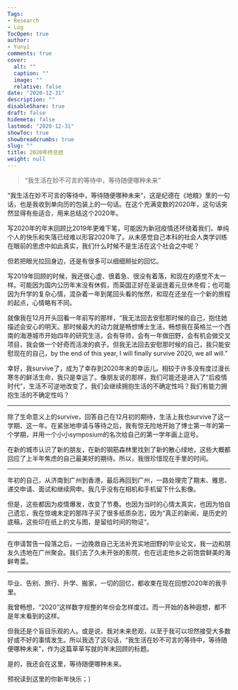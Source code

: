```yaml
---
Tags:
- Research
- Log
TocOpen: true
author:
- Yunyi
comments: true
cover:
  alt: ""
  caption: ""
  image: ""
  relative: false
date: "2020-12-31"
description: ""
disableShare: true
draft: false
hidemeta: false
lastmod: "2020-12-31"
showToc: true
showbreadcrumbs: true
slug: ""
title: 2020年终总结
weight: null
---
```



> “我生活在妙不可言的等待中，等待随便哪种未来”

“我生活在妙不可言的等待中，等待随便哪种未来“，这是纪德在《地粮》里的一句话，也是我收到单向历的包装上的一句话。在这个充满变数的2020年，这句话突然显得有些适合，用来总结这个2020年。

写2020年的年末回顾比2019年更难下笔，可能因为新冠疫情还环绕着我们，单纯个人的快乐和失落已经难以形容2020年了。从未感觉自己本科的社会人类学训练在眼前的思虑中如此真实，我们什么时候不是生活在这个社会之中呢？

但若把眼光拉回身边，还是有很多可以细细掰扯的回忆。

写2019年回顾的时候，我还很心虚、很着急、很没有着落，和现在的感觉不太一样。可能因为国内公历年末没有休假，而英国正好在圣诞连着元旦休冬假；也可能因为升学的复杂心情，混杂着一年到尾回头看的怅然，和现在还坐在一个新的旅程的起点，心情略有不同。

就像我在12月开头回看一年前写的那样，“我无法回去安慰那时候的自己，抱住她描述会安心的明天。那时候最大的动力就是畅想博士生活，畅想我在英格兰一个西南的海港城市开始四年的研究生活，会有导师，会有一年做田野，会有机会做交叉项目，我会做一个好奇而活泼的疯子。但我无法回去安慰那时候的自己，我只能安慰现在的自己，by the end of this year, I will finally survive 2020, we all will.”

幸好，我survive了，成为了幸存到2020年末的幸运儿。相较于许多没有度过漫长寒冬的鲜活生命，我只是幸运了。像朋友说的那样，我们可能还是进入了“后疫情时代”，生活不可逆地改变了，我们会继续拥抱生活的不确定性吗？我们有能力拥抱生活的不确定性吗？

---

除了生命意义上的survive，回答自己在12月初的期待，生活上我也survive了这一学期、这一年。在紧张地申请与等待之后，我有惊无险地开始了博士第一年的第一个学期，并用一个小小symposium的名次给自己的第一学年画上逗号。

在新的城市认识了新的朋友，在新的钢筋森林里找到了新的散心绿地，这些大概都回应了上半年焦虑的自己最美好的期待。所以，我很珍惜现在手里的时间。

---

年初的自己，从济南到广州到香港，最后再回到广州，一路处理完了期末、雅思、递交申请、面试和继续网申。我几乎没有在相机和手机留下什么影像。

但是，这些都因为疫情爆发，改变了节奏。也因为当时的心情太真实，也因为怕自己遗忘，我在惊魂未定的那阵子买了很多纸质杂志，因为“真正的新闻，是历史的底稿，这些印在纸上的文与图，是留给时间的物证“。

---

在申请暂告一段落之后，一边挽救自己无法补充实地田野的毕业论文，我一边和朋友久违地在广州聚会。我们去了久未开张的影院，也在远走他乡之前饱尝鲜美的海鲜粤菜。

---

毕业、告别、旅行、升学、搬家，一切的回忆，都收束在现在回想2020年的我手里。

我曾畅想，“2020”这样数字规整的年份会怎样度过。而一开始的各种遐想，都不是年末看到的这样。

但我还是个盲目乐观的人。或是说，我对未来悲观，以至于我可以坦然接受大多数好或不好的事情发生。所以我选了这句话，“我生活在妙不可言的等待中，等待随便哪种未来”，作为这篇草草写就的年末回顾的标题。

是的，我还会在这里，等待随便哪种未来。

预祝读到这里的你新年快乐；）